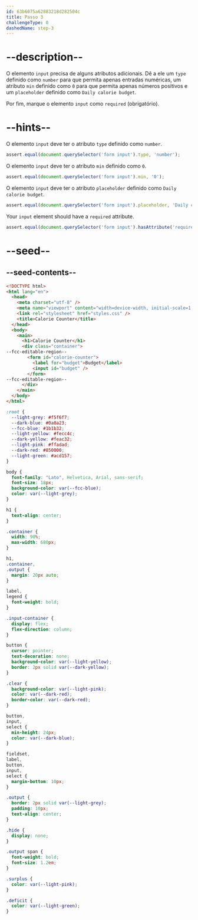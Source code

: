 ```yaml
---
id: 63b6075a62883218d282504c
title: Passo 3
challengeType: 0
dashedName: step-3
---
```


# --description--

O elemento `input` precisa de alguns atributos adicionais. Dê a ele um `type` definido como `number` para que permita apenas entradas numéricas, um atributo `min` definido como `0` para que permita apenas números positivos e um `placeholder` definido como `Daily calorie budget`.

Por fim, marque o elemento `input` como `required` (obrigatório).

# --hints--

O elemento `input` deve ter o atributo `type` definido como `number`.

```js
assert.equal(document.querySelector('form input').type, 'number');
```

O elemento `input` deve ter o atributo `min` definido como `0`.

```js
assert.equal(document.querySelector('form input').min, '0');
```

O elemento `input` deve ter o atributo `placeholder` definido como `Daily calorie budget`.

```js
assert.equal(document.querySelector('form input').placeholder, 'Daily calorie budget');
```

Your `input` element should have a `required` attribute.

```js
assert.equal(document.querySelector('form input').hasAttribute('required'), true);
```

# --seed--

## --seed-contents--

```html
<!DOCTYPE html>
<html lang="en">
  <head>
    <meta charset="utf-8" />
    <meta name="viewport" content="width=device-width, initial-scale=1.0" />
    <link rel="stylesheet" href="styles.css" />
    <title>Calorie Counter</title>
  </head>
  <body>
    <main>
      <h1>Calorie Counter</h1>
      <div class="container">
--fcc-editable-region--
        <form id="calorie-counter">
          <label for="budget">Budget</label>
          <input id="budget" />
        </form>
--fcc-editable-region--
      </div>
    </main>
  </body>
</html>
```

```css
:root {
  --light-grey: #f5f6f7;
  --dark-blue: #0a0a23;
  --fcc-blue: #1b1b32;
  --light-yellow: #fecc4c;
  --dark-yellow: #feac32;
  --light-pink: #ffadad;
  --dark-red: #850000;
  --light-green: #acd157;
}

body {
  font-family: "Lato", Helvetica, Arial, sans-serif;
  font-size: 18px;
  background-color: var(--fcc-blue);
  color: var(--light-grey);
}

h1 {
  text-align: center;
}

.container {
  width: 90%;
  max-width: 680px;
}

h1,
.container,
.output {
  margin: 20px auto;
}

label,
legend {
  font-weight: bold;
}

.input-container {
  display: flex;
  flex-direction: column;
}

button {
  cursor: pointer;
  text-decoration: none;
  background-color: var(--light-yellow);
  border: 2px solid var(--dark-yellow);
}

.clear {
  background-color: var(--light-pink);
  color: var(--dark-red);
  border-color: var(--dark-red);
}

button,
input,
select {
  min-height: 24px;
  color: var(--dark-blue);
}

fieldset,
label,
button,
input,
select {
  margin-bottom: 10px;
}

.output {
  border: 2px solid var(--light-grey);
  padding: 10px;
  text-align: center;
}

.hide {
  display: none;
}

.output span {
  font-weight: bold;
  font-size: 1.2em;
}

.surplus {
  color: var(--light-pink);
}

.deficit {
  color: var(--light-green);
}
```

```js

```
